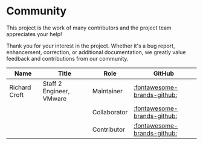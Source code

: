 # Community

This project is the work of many contributors and the project team appreciates your help!

Thank you for your interest in the project. Whether it's a bug report, enhancement, correction, or
additional documentation, we greatly value feedback and contributions from our community.

| Name          | Title                    | Role         | GitHub                                                         |
|---------------|--------------------------|--------------|----------------------------------------------------------------|
| Richard Croft | Staff 2 Engineer, VMware | Maintainer   | [:fontawesome-brands-github:](https://github.com/grumpydumpty) |
|               |                          | Collaborator | [:fontawesome-brands-github:](https://github.com/username)     |
|               |                          | Contributor  | [:fontawesome-brands-github:](https://github.com/username)     |
